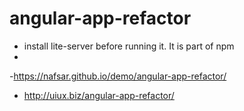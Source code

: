 # angular-app-refactor
- install lite-server before running it. It is part of npm
- 
-https://nafsar.github.io/demo/angular-app-refactor/

- http://uiux.biz/angular-app-refactor/
